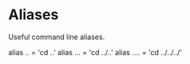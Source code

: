 # Aliases

Useful command line aliases.

alias .. = 'cd ..'
alias ... = 'cd ../..'
alias .... = 'cd ../../../'
